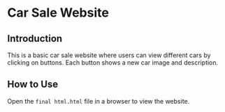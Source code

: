 # Car Sale Website

## Introduction
This is a basic car sale website where users can view different cars by clicking on buttons. Each button shows a new car image and description.

## How to Use
Open the `final html.html` file in a browser to view the website.
